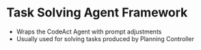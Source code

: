 # Task Solving Agent Framework
- Wraps the CodeAct Agent with prompt adjustments
- Usually used for solving tasks produced by Planning Controller
